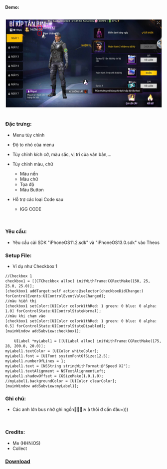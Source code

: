 <b>Demo:</b><br><br>
<div style="text-align: center;">
<img style="width: 500px" src="https://raw.githubusercontent.com/WeansHHN/Checkbox-Custom-HHN/main/democheckbox.jpg">
</div>

<br>

### Đặc trưng:
* Menu tùy chỉnh
* Độ to nhỏ của menu
* Tùy chỉnh kích cỡ, màu sắc, vị trí của văn bản,...
* Tùy chỉnh màu, chữ
  * Màu nền
  * Màu chữ
  * Tọa độ
  * Màu Button

* Hỗ trợ các loại Code sau
  * IGG CODE

<br>

### Yêu cầu:
* Yêu cầu cài SDK "iPhoneOS11.2.sdk" và "iPhoneOS13.0.sdk" vào Theos

### Setup File:
* Ví dụ như Checkbox 1

```obj-c
//Checkbox 1
checkbox1 = [[CTCheckbox alloc] initWithFrame:CGRectMake(150, 25, 25.0, 25.0)];
[checkbox1 addTarget:self action:@selector(checkboxDidChange:) forControlEvents:UIControlEventValueChanged];
//màu hiển thị
[checkbox1 setColor:[UIColor colorWithRed: 1 green: 0 blue: 0 alpha: 1.0] forControlState:UIControlStateNormal];
//màu khi chạm vào
[checkbox1 setColor:[UIColor colorWithRed: 1 green: 0 blue: 0 alpha: 0.5] forControlState:UIControlStateDisabled];
[mainWindow addSubview:checkbox1];

    UILabel *myLabel1 = [[UILabel alloc] initWithFrame:CGRectMake(175, 28, 200.0, 20.0)];
myLabel1.textColor = [UIColor whiteColor];
myLabel1.font = [UIFont systemFontOfSize:12.5];
myLabel1.numberOfLines = 1;
myLabel1.text = [NSString stringWithFormat:@"Speed X2"];
myLabel1.textAlignment = NSTextAlignmentLeft;
myLabel1.shadowOffset = CGSizeMake(1.0,1.0); 
//myLabel1.backgroundColor = [UIColor clearColor];
[mainWindow addSubview:myLabel1];
```

### Ghi chú:
* Các anh lớn bus nhớ ghi ngồn🥑🕵️‍♀️:v à thôi đ cần đâu=)))
<br>

### Credits:
* Me (HHNiOS)
* Collect
### [Download](https://github.com/WeansHHN/Checkbox-Custom-HHN/releases/tag/Checkbox)
<br>
<br>
